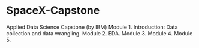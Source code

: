 # SpaceX-Capstone
Applied Data Science Capstone (by IBM) 
Module 1. Introduction: Data collection and data wrangling.
Module 2. EDA. 
Module 3.
Module 4.
Module 5.
